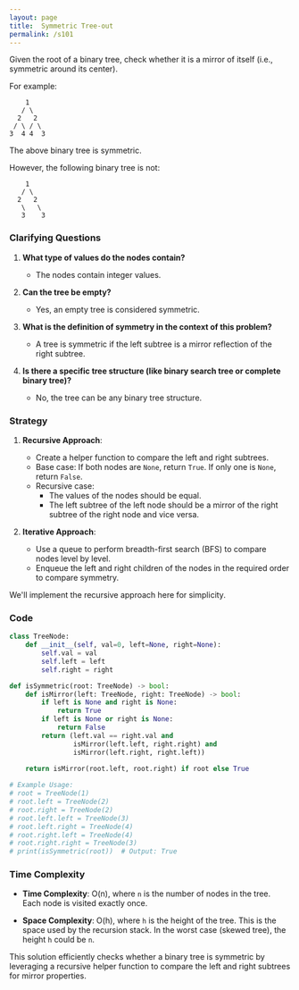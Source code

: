 ```yaml
---
layout: page
title:  Symmetric Tree-out
permalink: /s101
---
```

Given the root of a binary tree, check whether it is a mirror of itself (i.e., symmetric around its center).

For example:
```
    1
   / \
  2   2
 / \ / \
3  4 4  3
```
The above binary tree is symmetric.

However, the following binary tree is not:
```
    1
   / \
  2   2
   \   \
   3    3
```

### Clarifying Questions

1. **What type of values do the nodes contain?**
   - The nodes contain integer values.

2. **Can the tree be empty?**
   - Yes, an empty tree is considered symmetric.

3. **What is the definition of symmetry in the context of this problem?**
   - A tree is symmetric if the left subtree is a mirror reflection of the right subtree.

4. **Is there a specific tree structure (like binary search tree or complete binary tree)?**
   - No, the tree can be any binary tree structure.

### Strategy

1. **Recursive Approach**:
   - Create a helper function to compare the left and right subtrees.
   - Base case: If both nodes are `None`, return `True`. If only one is `None`, return `False`.
   - Recursive case: 
     - The values of the nodes should be equal.
     - The left subtree of the left node should be a mirror of the right subtree of the right node and vice versa.

2. **Iterative Approach**:
   - Use a queue to perform breadth-first search (BFS) to compare nodes level by level.
   - Enqueue the left and right children of the nodes in the required order to compare symmetry.

We'll implement the recursive approach here for simplicity.

### Code

```python
class TreeNode:
    def __init__(self, val=0, left=None, right=None):
        self.val = val
        self.left = left
        self.right = right

def isSymmetric(root: TreeNode) -> bool:
    def isMirror(left: TreeNode, right: TreeNode) -> bool:
        if left is None and right is None:
            return True
        if left is None or right is None:
            return False
        return (left.val == right.val and 
                isMirror(left.left, right.right) and 
                isMirror(left.right, right.left))
    
    return isMirror(root.left, root.right) if root else True

# Example Usage:
# root = TreeNode(1)
# root.left = TreeNode(2)
# root.right = TreeNode(2)
# root.left.left = TreeNode(3)
# root.left.right = TreeNode(4)
# root.right.left = TreeNode(4)
# root.right.right = TreeNode(3)
# print(isSymmetric(root))  # Output: True
```

### Time Complexity

- **Time Complexity**: O(n), where `n` is the number of nodes in the tree. Each node is visited exactly once.
  
- **Space Complexity**: O(h), where `h` is the height of the tree. This is the space used by the recursion stack. In the worst case (skewed tree), the height `h` could be `n`.

This solution efficiently checks whether a binary tree is symmetric by leveraging a recursive helper function to compare the left and right subtrees for mirror properties.